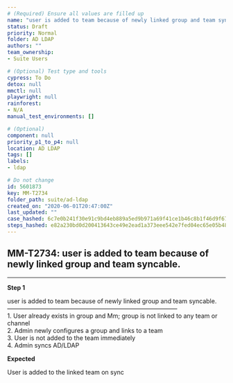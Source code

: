 ```yaml
---
# (Required) Ensure all values are filled up
name: "user is added to team because of newly linked group and team syncable."
status: Draft
priority: Normal
folder: AD LDAP
authors: ""
team_ownership: 
- Suite Users

# (Optional) Test type and tools
cypress: To Do
detox: null
mmctl: null
playwright: null
rainforest: 
- N/A
manual_test_environments: []

# (Optional)
component: null
priority_p1_to_p4: null
location: AD LDAP
tags: []
labels: 
- ldap

# Do not change
id: 5601873
key: MM-T2734
folder_path: suite/ad-ldap
created_on: "2020-06-01T20:47:00Z"
last_updated: ""
case_hashed: 6c7e0b241f30e91c9bd4eb889a5ed9b971a69f41ce1b46c8b1f46d9f678cbc387ab2f371913f1005c6ae7198a0e351fc
steps_hashed: e82a230bd0d200413643ce49e2ead1a373eee542e7fed04ec65e05b487a339557b93773e919a338c4fecc965323d0cde
---
```


## MM-T2734: user is added to team because of newly linked group and team syncable.

---

**Step 1**

user is added to team because of newly linked group and team syncable.\
————————————————————————————\
1\. User already exists in group and Mm; group is not linked to any team or channel\
2\. Admin newly configures a group and links to a team\
3\. User is not added to the team immediately\
4\. Admin syncs AD/LDAP

**Expected**

User is added to the linked team on sync
